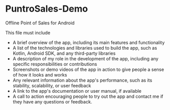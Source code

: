 # PuntroSales-Demo
Offline Point of Sales for Android


This file must include
- A brief overview of the app, including its main features and functionality
- A list of the technologies and libraries used to build the app, such as Kotlin, Android SDK, and any third-party libraries
- A description of my role in the development of the app, including any specific responsibilities or contributions
- Screenshots or demo videos of the app in action to give people a sense of how it looks and works
- Any relevant information about the app's performance, such as its stability, scalability, or user feedback
- A link to the app's documentation or user manual, if available
- A call to action encouraging people to try out the app and contact me if they have any questions or feedback.
